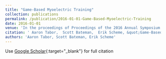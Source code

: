 ```yaml
---
title: "Game-Based Myoelectric Training"
collection: publications
permalink: /publication/2016-01-01-Game-Based-Myoelectric-Training
date: 2016-01-01
venue: 'In the proceedings of Proceedings of the 2016 Annual Symposium on Computer-Human Interaction in Play Companion Extended Abstracts'
citation: ' Aaron Tabor,  Scott Bateman,  Erik Scheme, &quot;Game-Based Myoelectric Training.&quot; In the proceedings of Proceedings of the 2016 Annual Symposium on Computer-Human Interaction in Play Companion Extended Abstracts, 2016.'
authors: 'Aaron Tabor, Scott Bateman, Erik Scheme'
---
```

Use [Google Scholar](https://scholar.google.com/scholar?q=Game+Based+Myoelectric+Training){:target="_blank"} for full citation